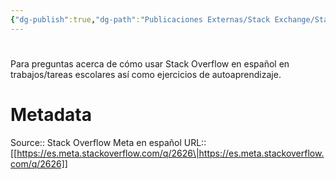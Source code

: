 ```yaml
---
{"dg-publish":true,"dg-path":"Publicaciones Externas/Stack Exchange/Stack Overflow en español/Stack Overflow en español Meta/es.meta.stackoverflow.com-2626.md","permalink":"/publicaciones-externas/stack-exchange/stack-overflow-en-espanol/stack-overflow-en-espanol-meta/es-meta-stackoverflow-com-2626/","hide":true,"noteIcon":"default","created":"2024-04-03T12:49:10.593-06:00","updated":"2024-04-05T16:44:02.077-06:00"}
---
```


# 

Para preguntas acerca de cómo usar Stack Overflow en español en trabajos/tareas escolares así como ejercicios de autoaprendizaje.

# Metadata
Source:: Stack Overflow Meta en español
URL:: [[https://es.meta.stackoverflow.com/q/2626\|https://es.meta.stackoverflow.com/q/2626]]

